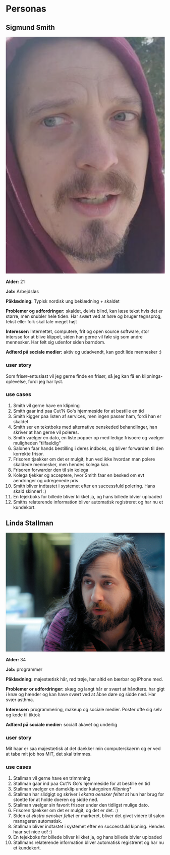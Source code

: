 # Personas

## Sigmund Smith

![Sigmund Smith](/assets/sigmund.png)

**Alder:** 21

**Job:** Arbejdsløs

**Påklædning:** Typisk nordisk ung beklædning + skaldet

**Problemer og udfordringer:** skaldet, delvis blind, kan læse tekst hvis det er større,
men snubler hele tiden. Har svært ved at høre og bruger tegnsprog, tekst eller folk skal tale meget højt

**Interesser:** Internettet, computere, frit og open source software, stor intersse for at blive klippet,
siden han gerne vil føle sig som andre mennesker. Har følt sig udenfor siden barndom.

**Adfærd på sociale medier:** aktiv og udadvendt, kan godt lide mennesker :)

### user story

Som frisør-entusiast vil jeg gerne finde en frisør, så jeg kan få en klipnings-oplevelse, fordi jeg har lyst.

### use cases
1. Smith vil gerne have en klipning
2. Smith gaar ind paa Cut'N Go's hjemmeside for at bestille en tid
3. Smith kigger paa listen af services, men ingen passer ham, fordi han er skaldet
4. Smith ser en tekstboks med alternative oenskeded behandlinger, han skriver at han gerne vil poleres.
5. Smith vaelger en dato, en liste popper op med ledige frisoere og vaelger muligheden "tilfaeldig"
6. Salonen faar hands bestilling i deres indboks, og bliver forwarden til den korrekte frisor.
7. Frisoren tjaekker om det er mulgit, hun ved ikke hvordan man polere skaldede mennesker, men hendes kolega kan.
8. Frisoren forwarder den til sin kolega
9. Kolega tjekker og acceptere, hvor Smith faar en besked om evt aendringer og udregenede pris 
10. Smith bliver indtastet i systemet efter en successfuld polering. Hans skald skinner! :)
11. En tejekboks for billede bliver klikket ja, og hans billede blvier uploaded
12. Smiths relaterende information bliver automatisk registreret og har nu et kundekort.


## Linda Stallman

![Linda Stallman](/assets/linda.jpeg)

**Alder:** 34

**Job:** programmør

**Påklædning:** majestætisk hår, rød trøje, har altid en bærbar og iPhone med.

**Problemer or udfordringer:** skæg og langt hår er svært at håndtere. har gigt i knæ og hænder og kan have svært
ved at åbne døre og sidde ned. Har svær asthma.

**Interesser:** programmering, makeup og sociale medier. Poster ofte sig selv og kode til tiktok

**Adfærd på sociale medier:** socialt akavet og underlig

### user story
Mit haar er saa majestætisk at det daekker min computerskaerm og er ved at tabe mit job hos MIT, det skal trimmes.

### use cases
1. Stallman vil gerne have en trimmning
2. Stallman gaar ind paa Cut'N Go's hjemmeside for at bestille en tid
3. Stallman vaelger en dameklip under kategoiren *Klipning**
4. Stallman har slidgigt og skriver i *ekstra oensker feltet* at hun har brug for stoette for at holde doeren og sidde ned.
5. Stallman vaelger sin favorit frisoer under den tidligst mulige dato.
7. Frisoren tjaekker om det er mulgit, og det er det. :)
8. Siden at *ekstra oensker feltet* er markeret, bliver det givet videre til salon manageren automatisk.
9. Stallman bliver indtastet i systemet efter en successfuld kipning. Hendes haar set nice ud! :)
10. En tejekboks for billede bliver klikket ja, og hans billede blvier uploaded
11. Stallmans relaterende information bliver automatisk registreret og har nu et kundekort.
